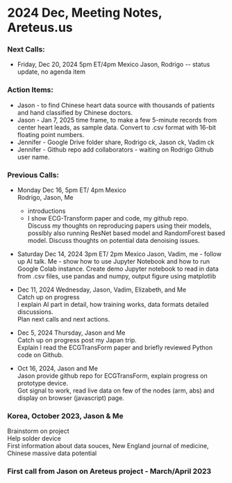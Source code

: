 # 2024 Dec, Meeting Notes, Areteus.us  

### Next Calls:  

 * Friday, Dec 20, 2024 5pm ET/4pm Mexico 
   Jason, Rodrigo -- status update, no agenda item  

### Action Items:  
  * Jason - to find Chinese heart data source with thousands of patients and hand classified by Chinese doctors.
  * Jason - Jan 7, 2025 time frame, to make a few 5-minute records from center heart leads, as sample data.
            Convert to .csv format with 16-bit floating point numbers.
  * Jennifer - Google Drive folder share, Rodrigo ck, Jason ck, Vadim ck
  * Jennifer - Github repo add collaborators - waiting on Rodrigo Github user name.    

### Previous Calls:  

 * Monday Dec 16, 5pm ET/ 4pm Mexico  
   Rodrigo, Jason, Me  
    - introductions  
    - I show ECG-Transform paper and code, my github repo.  
      Discuss my thoughts on reproducing papers using their models, possibly also running ResNet based model and RandomForest based model.  Discuss thoughts  on potential data denoising issues.  

 * Saturday Dec 14, 2024 3pm ET/ 2pm Mexico
   Jason, Vadim, me - follow up AI talk.
   Me - show how to use Jupyter Notebook and how to run Google Colab instance.
   Create demo Jupyter notebook to read in data from .csv files, use pandas and numpy, output figure using matplotlib    

 * Dec 11, 2024 Wednesday, Jason, Vadim, Elizabeth, and Me  
   Catch up on progress  
  I explain AI part in detail, how training works, data formats detailed discussions.  
  Plan next calls and next actions.  

 * Dec 5, 2024 Thursday, Jason and Me  
   Catch up on progress post my Japan trip.  
   Explain I read the ECGTransForm paper and briefly reviewed Python code on Github.
   
 * Oct 16, 2024, Jason and Me  
   Jason provide github repo for ECGTransForm, explain progress on prototype device.  
   Got signal to work, read live data on few of the nodes (arm, abs) and display on browser (javascript) page.  

### Korea, October 2023, Jason & Me  
Brainstorm on project  
Help solder device  
First information about data souces, New England journal of medicine, Chinese massive data potential   

### First call from Jason on Areteus project - March/April 2023  
   



